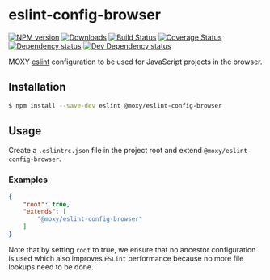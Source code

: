 # eslint-config-browser

[![NPM version][npm-image]][npm-url] [![Downloads][downloads-image]][npm-url] [![Build Status][travis-image]][travis-url] [![Coverage Status][codecov-image]][codecov-url] [![Dependency status][david-dm-image]][david-dm-url] [![Dev Dependency status][david-dm-dev-image]][david-dm-dev-url]

[npm-url]:https://npmjs.org/package/@moxy/eslint-config-browser
[npm-image]:https://img.shields.io/npm/v/@moxy/eslint-config-browser.svg
[downloads-image]:https://img.shields.io/npm/dm/@moxy/eslint-config-browser.svg
[travis-url]:https://travis-ci.org/moxystudio/eslint-config-browser
[travis-image]:https://img.shields.io/travis/moxystudio/eslint-config-browser/master.svg
[codecov-url]:https://codecov.io/gh/moxystudio/eslint-config-browser
[codecov-image]:https://img.shields.io/codecov/c/github/moxystudio/eslint-config-browser/master.svg
[david-dm-url]:https://david-dm.org/moxystudio/eslint-config-browser
[david-dm-image]:https://img.shields.io/david/moxystudio/eslint-config-browser.svg
[david-dm-dev-url]:https://david-dm.org/moxystudio/eslint-config-browser?type=dev
[david-dm-dev-image]:https://img.shields.io/david/dev/moxystudio/eslint-config-browser.svg

MOXY [eslint](http://eslint.org/) configuration to be used for JavaScript projects in the browser.

## Installation

```sh
$ npm install --save-dev eslint @moxy/eslint-config-browser
```

## Usage

Create a `.eslintrc.json` file in the project root and extend `@moxy/eslint-config-browser`.

### Examples

```json
{
    "root": true,
    "extends": [
        "@moxy/eslint-config-browser"
    ]
}
```

Note that by setting `root` to true, we ensure that no ancestor configuration is used which also improves `ESLint` performance because no more file lookups need to be done.
